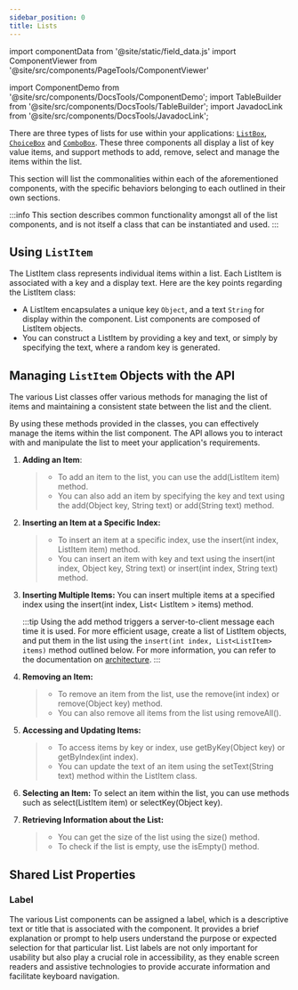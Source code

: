 ```yaml
---
sidebar_position: 0
title: Lists
---
```


import componentData from '@site/static/field_data.js'
import ComponentViewer from '@site/src/components/PageTools/ComponentViewer'

import ComponentDemo from '@site/src/components/DocsTools/ComponentDemo';
import TableBuilder from '@site/src/components/DocsTools/TableBuilder';
import JavadocLink from '@site/src/components/DocsTools/JavadocLink';

<JavadocLink type="engine" location="org/dwcj/component/list/DwcList"/>

There are three types of lists for use within your applications: [`ListBox`](docs/components/list-components/listbox), [`ChoiceBox`](docs/components/list-components/choicebox) and [`ComboBox`](docs/components/list-components/combobox). These three components all display a list of key value items, and support methods to add, remove, select and manage the items within the list.

This section will list the commonalities within each of the aforementioned components, with the specific behaviors belonging to each outlined in their own sections.

:::info
This section describes common functionality amongst all of the list components, and is not itself a class that can be instantiated and used.
:::

<!-- Add a managing items section -->

<!-- Add vs insert, adding multiple items, iterate over list items, removal, etc -->

## Using `ListItem`

The <JavadocLink type="engine" location="org/dwcj/component/list/ListItem"  code="true">ListItem</JavadocLink> class represents individual items within a list. Each <JavadocLink type="engine" location="org/dwcj/component/list/ListItem"  code="true">ListItem</JavadocLink> is associated with a key and a display text. Here are the key points regarding the <JavadocLink type="engine" location="org/dwcj/component/list/ListItem"  code="true">ListItem</JavadocLink> class:

- A <JavadocLink type="engine" location="org/dwcj/component/list/ListItem"  code="true">ListItem</JavadocLink> encapsulates a unique key `Object`, and a text `String` for display within the component. List components are composed of <JavadocLink type="engine" location="org/dwcj/component/list/ListItem"  code="true">ListItem</JavadocLink> objects.
- You can construct a <JavadocLink type="engine" location="org/dwcj/component/list/ListItem"  code="true">ListItem</JavadocLink> by providing a key and text, or simply by specifying the text, where a random key is generated.

## Managing `ListItem` Objects with the API

The various List classes offer various methods for managing the list of items and maintaining a consistent state between the list and the client.

By using these methods provided in the classes, you can effectively manage the items within the list component. The API allows you to interact with and manipulate the list to meet your application's requirements.

1. **Adding an Item**:

   > - To add an item to the list, you can use the <JavadocLink type="engine" location="org/dwcj/component/list/DwcList" suffix='#add(org.dwcj.component.list.ListItem)' code="true">add(ListItem item)</JavadocLink> method.
   > - You can also add an item by specifying the key and text using the <JavadocLink type="engine" location="org/dwcj/component/list/DwcList" suffix='#add(java.lang.Object,java.lang.String)' code="true">add(Object key, String text)</JavadocLink> or <JavadocLink type="engine" location="org/dwcj/component/list/DwcList" suffix='#add(java.lang.String)' code="true">add(String text)</JavadocLink> method.


2. **Inserting an Item at a Specific Index:**

   > - To insert an item at a specific index, use the <JavadocLink type="engine" location="org/dwcj/component/list/DwcList" suffix='#insert(int,org.dwcj.component.list.ListItem)' code="true">insert(int index, ListItem item)</JavadocLink> method.
   > - You can insert an item with key and text using the <JavadocLink type="engine" location="org/dwcj/component/list/DwcList" suffix='#insert(int,java.lang.Object,java.lang.String)' code="true">insert(int index, Object key, String text)</JavadocLink> or <JavadocLink type="engine" location="org/dwcj/component/list/DwcList" suffix='#insert(int,java.lang.String)' code="true">insert(int index, String text)</JavadocLink> method.

3. **Inserting Multiple Items:** You can insert multiple items at a specified index using the <JavadocLink type="engine" location="org/dwcj/component/list/DwcList" suffix='l#insert(int,java.util.List)' code="true">insert(int index, List< ListItem > items)</JavadocLink> method.

   :::tip
   Using the add method triggers a server-to-client message each time it is used. For more efficient usage, create a list of <JavadocLink type="engine" location="org/dwcj/component/list/ListItem"  code="true">ListItem</JavadocLink> objects, and put them in the list using the `insert(int index, List<ListItem> items)` method outlined below. For more information, you can refer to the documentation on [architecture](/architecture/architecture.md).
   :::

4. **Removing an Item:**

   > - To remove an item from the list, use the <JavadocLink type="engine" location="org/dwcj/component/list/DwcList" suffix='#remove(int)' code="true">remove(int index)</JavadocLink> or <JavadocLink type="engine" location="org/dwcj/component/list/DwcList" suffix='#remove(java.lang.Object)' code="true">remove(Object key)</JavadocLink> method.
   > - You can also remove all items from the list using <JavadocLink type="engine" location="org/dwcj/component/list/DwcList" suffix='#removeAll()' code="true">removeAll()</JavadocLink>.

5. **Accessing and Updating Items:**

   > - To access items by key or index, use <JavadocLink type="engine" location="org/dwcj/component/list/DwcList" suffix='#getByKey(java.lang.Object)' code="true">getByKey(Object key)</JavadocLink> or <JavadocLink type="engine" location="org/dwcj/component/list/DwcList" suffix='#getByIndex(int)' code="true">getByIndex(int index)</JavadocLink>.
   > - You can update the text of an item using the <JavadocLink type="engine" location="org/dwcj/component/list/ListItem" suffix='#setText(java.lang.String)' code="true">setText(String text)</JavadocLink> method within the <JavadocLink type="engine" location="org/dwcj/component/list/ListItem"  code="true">ListItem</JavadocLink> class.

6. **Selecting an Item:** To select an item within the list, you can use methods such as <JavadocLink type="engine" location="org/dwcj/component/list/DwcList" suffix='#select(org.dwcj.component.list.ListItem)' code="true">select(ListItem item)</JavadocLink> or <JavadocLink type="engine" location="org/dwcj/component/list/DwcList" suffix='#selectKey(java.lang.Object)' code="true">selectKey(Object key)</JavadocLink>.

7. **Retrieving Information about the List:**
   > - You can get the size of the list using the <JavadocLink type="engine" location="org/dwcj/component/list/DwcList" suffix='#size()' code="true">size()</JavadocLink> method.
   > - To check if the list is empty, use the <JavadocLink type="engine" location="org/dwcj/component/list/DwcList" suffix='#isEmpty()' code="true">isEmpty()</JavadocLink> method.

## Shared List Properties

### Label

The various List components can be assigned a label, which is a descriptive text or title that is associated with the component. It provides a brief explanation or prompt to help users understand the purpose or expected selection for that particular list. List labels are not only important for usability but also play a crucial role in accessibility, as they enable screen readers and assistive technologies to provide accurate information and facilitate keyboard navigation.

<!-- ADD DEMO WITH ALL THREE AND A LABEL -->

